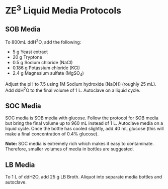 # ZE<sup>3</sup> Liquid Media Protocols 

## SOB Media
To 800mL ddH<sup>2</sup>O, add the following: 
- 5 g Yeast extract 
- 20 g Tryptone 
- 0.5 g Sodium chloride (NaCl)
- 0.186 g Potassium chloride (KCl) 
- 2.4 g Magnesium sulfate (MgSO<sub>4</sub>)

Adjust the pH to 7.5 using 1M Sodium hydroxide (NaOH) (roughly 25 mL). Add ddH<sup>2</sup>O to the final volume of 1 L. Autoclave on a liquid cycle.  

## SOC Media 
SOC media is SOB media with glucose. Follow the protocol for SOB media but bring the final volume up to 960 mL instead of 1 L. Autoclave media on a liquid cycle. Once the bottle has cooled slightly, add 40 mL glucose (this will make a final concentration of 0.4% glucose). 

**Note:** SOC media is extremely rich which makes it easy to contaminate. Therefore, smaller volumes of media in bottles are suggested. 

## LB Media 
To 1 L of ddH2O, add 25 g LB Broth. Aliquot into separate media bottles and autoclave.
